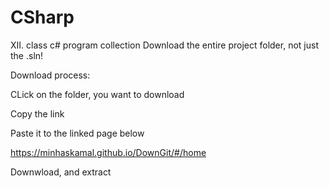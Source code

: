 # CSharp
XII. class c# program collection
Download the entire project folder, not just the .sln!


Download process:


CLick on the folder, you want to download


Copy the link


Paste it to the linked page below


https://minhaskamal.github.io/DownGit/#/home


Downwload, and extract
